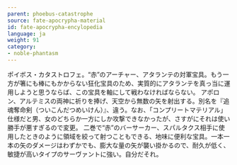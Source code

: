 ```yaml
---
parent: phoebus-catastrophe
source: fate-apocrypha-material
id: fate-apocrypha-encylopedia
language: ja
weight: 91
category:
- noble-phantasm
---
```


ポイボス・カタストロフェ。“赤”のアーチャー、アタランテの対軍宝具。もう一方が箸にも棒にもかからない狂化宝具のため、実質的にアタランテを真っ当に運用しようと思うならば、この宝具を軸にして戦わなければならない。
アポロン、アルテミスの両神に祈りを捧げ、天空から無数の矢を射出する。別名を『追魂奪命剣（ついこんだつめいけん）』、違う。なお、「コンプリートマテリアル」仕様だと男、女のどちらか一方にしか攻撃できなかったが、さすがにそれは使い勝手が悪すぎるので変更。
二巻で“赤”のバーサーカー、スパルタクス相手に使用したときのように領域を絞って射つこともできる、地味に便利な宝具。一本一本の矢のダメージはわずかでも、膨大な量の矢が襲い掛かるので、耐久が低く、敏捷が高いタイプのサーヴァントに強い。自分だそれ。
